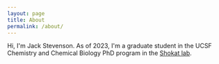 ```yaml
---
layout: page
title: About
permalink: /about/
---
```


Hi, I'm Jack Stevenson. As of 2023, I'm a graduate student in the UCSF Chemistry and Chemical Biology PhD program in the [Shokat lab](https://shokatlab.ucsf.edu).
